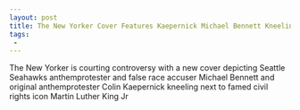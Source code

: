 ```yaml
---
layout: post
title: The New Yorker Cover Features Kaepernick Michael Bennett Kneeling Next to Martin Luther King
tags:
 -
---
```

The New Yorker is courting controversy with a new cover depicting Seattle Seahawks anthemprotester and false race accuser Michael Bennett and original anthemprotester Colin Kaepernick kneeling next to famed civil rights icon Martin Luther King Jr
